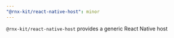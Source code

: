 ```yaml
---
"@rnx-kit/react-native-host": minor
---
```


`@rnx-kit/react-native-host` provides a generic React Native host

